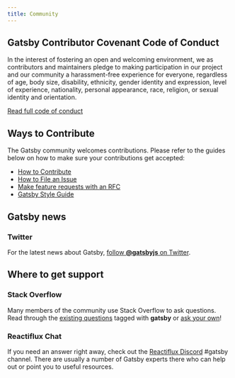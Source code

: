 ```yaml
---
title: Community
---
```


## Gatsby Contributor Covenant Code of Conduct

In the interest of fostering an open and welcoming environment, we as
contributors and maintainers pledge to making participation in our project and
our community a harassment-free experience for everyone, regardless of age, body
size, disability, ethnicity, gender identity and expression, level of
experience, nationality, personal appearance, race, religion, or sexual identity
and orientation.

[Read full code of conduct](/code-of-conduct/)

## Ways to Contribute

The Gatsby community welcomes contributions. Please refer to the guides below on how to make sure your contributions get accepted:

- [How to Contribute](/docs/how-to-contribute/)
- [How to File an Issue](/docs/how-to-file-an-issue/)
- [Make feature requests with an RFC](/blog/2018-04-06-introducing-gatsby-rfc-process/)
- [Gatsby Style Guide](/docs/gatsby-style-guide/)

## Gatsby news

### Twitter

For the latest news about Gatsby,
[follow **@gatsbyjs** on Twitter](https://twitter.com/gatsbyjs).

## Where to get support

### Stack Overflow

Many members of the community use Stack Overflow to ask questions. Read through
the [existing questions](http://stackoverflow.com/questions/tagged/gatsby)
tagged with **gatsby** or
[ask your own](http://stackoverflow.com/questions/ask?tags=gatsby)!

### Reactiflux Chat

If you need an answer right away, check out the
[Reactiflux Discord](https://discord.gg/0ZcbPKXt5bVoxkfV) #gatsby channel. There
are usually a number of Gatsby experts there who can help out or point you to
useful resources.

